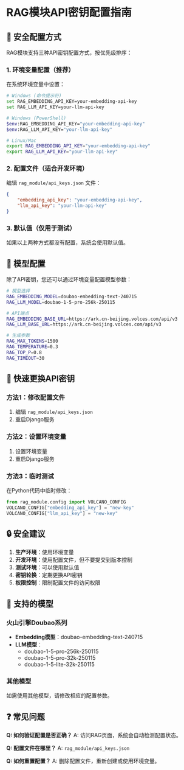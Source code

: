 # RAG模块API密钥配置指南

## 🔐 安全配置方式

RAG模块支持三种API密钥配置方式，按优先级排序：

### 1. 环境变量配置（推荐）

在系统环境变量中设置：

```bash
# Windows (命令提示符)
set RAG_EMBEDDING_API_KEY=your-embedding-api-key
set RAG_LLM_API_KEY=your-llm-api-key

# Windows (PowerShell)
$env:RAG_EMBEDDING_API_KEY="your-embedding-api-key"
$env:RAG_LLM_API_KEY="your-llm-api-key"

# Linux/Mac
export RAG_EMBEDDING_API_KEY="your-embedding-api-key"
export RAG_LLM_API_KEY="your-llm-api-key"
```

### 2. 配置文件（适合开发环境）

编辑 `rag_module/api_keys.json` 文件：

```json
{
    "embedding_api_key": "your-embedding-api-key",
    "llm_api_key": "your-llm-api-key"
}
```

### 3. 默认值（仅用于测试）

如果以上两种方式都没有配置，系统会使用默认值。

## 🔧 模型配置

除了API密钥，您还可以通过环境变量配置模型参数：

```bash
# 模型选择
RAG_EMBEDDING_MODEL=doubao-embedding-text-240715
RAG_LLM_MODEL=doubao-1-5-pro-256k-250115

# API端点
RAG_EMBEDDING_BASE_URL=https://ark.cn-beijing.volces.com/api/v3
RAG_LLM_BASE_URL=https://ark.cn-beijing.volces.com/api/v3

# 生成参数
RAG_MAX_TOKENS=1500
RAG_TEMPERATURE=0.3
RAG_TOP_P=0.8
RAG_TIMEOUT=30
```

## 🚀 快速更换API密钥

### 方法1：修改配置文件
1. 编辑 `rag_module/api_keys.json`
2. 重启Django服务

### 方法2：设置环境变量
1. 设置环境变量
2. 重启Django服务

### 方法3：临时测试
在Python代码中临时修改：
```python
from rag_module.config import VOLCANO_CONFIG
VOLCANO_CONFIG["embedding_api_key"] = "new-key"
VOLCANO_CONFIG["llm_api_key"] = "new-key"
```

## 🔒 安全建议

1. **生产环境**：使用环境变量
2. **开发环境**：使用配置文件，但不要提交到版本控制
3. **测试环境**：可以使用默认值
4. **密钥轮换**：定期更换API密钥
5. **权限控制**：限制配置文件的访问权限

## 📝 支持的模型

### 火山引擎Doubao系列
- **Embedding模型**：doubao-embedding-text-240715
- **LLM模型**：
  - doubao-1-5-pro-256k-250115
  - doubao-1-5-pro-32k-250115
  - doubao-1-5-lite-32k-250115

### 其他模型
如需使用其他模型，请修改相应的配置参数。

## ❓ 常见问题

**Q: 如何验证配置是否正确？**
A: 访问RAG页面，系统会自动检测配置状态。

**Q: 配置文件在哪里？**
A: `rag_module/api_keys.json`

**Q: 如何重置配置？**
A: 删除配置文件，重新创建或使用环境变量。
